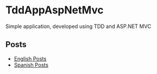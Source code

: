 # TddAppAspNetMvc

Simple application, developed using TDD and ASP.NET MVC

## Posts

- [English Posts](http://ajlopez.wordpress.com/2011/06/24/writing-an-application-using-tdd-part-5-adding-views/)
- [Spanish Posts](http://msmvps.com/blogs/lopez/archive/2011/06/27/writing_2D00_an_2D00_application_2D00_using_2D00_tdd_2D00_part_2D00_5_2D00_adding_2D00_views.aspx)


